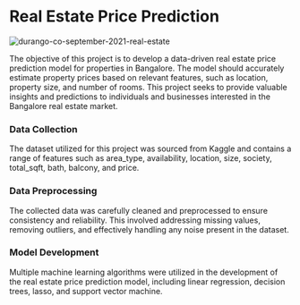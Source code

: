# Real Estate Price Prediction
![durango-co-september-2021-real-estate](https://github.com/Keerthana1414/RealEstatePricePrediction/assets/122422604/9d9c80e4-7870-48f3-9835-f081a3bcbbf6)

The objective of this project is to develop a data-driven real estate price prediction model for properties in Bangalore. The model should accurately estimate property prices based on relevant features, such as location, property size, and number of rooms. This project seeks to provide valuable insights and predictions to individuals and businesses interested in the Bangalore real estate market.

### Data Collection
The dataset utilized for this project was sourced from Kaggle and contains a range of features such as area_type, availability, location, size, society, total_sqft, bath, balcony, and price.

### Data Preprocessing
The collected data was carefully cleaned and preprocessed to ensure consistency and reliability. This involved addressing missing values, removing outliers, and effectively handling any noise present in the dataset.

### Model Development 
Multiple machine learning algorithms were utilized in the development of the real estate price prediction model, including linear regression, decision trees, lasso, and support vector machine.



